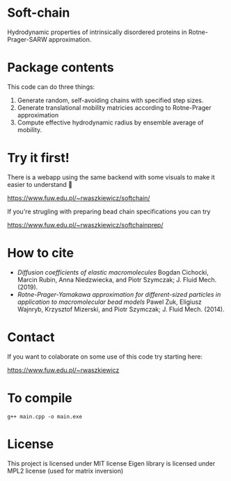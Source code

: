 # Soft-chain
Hydrodynamic properties of intrinsically disordered proteins in Rotne-Prager-SARW approximation.

# Package contents
This code can do three things:
1. Generate random, self-avoiding chains with specified step sizes.
2. Generate translational mobility matricies according to Rotne-Prager approximation
3. Compute effective hydrodynamic radius by ensemble average of mobility.

# Try it first!
There is a webapp using the same backend with some visuals to make it easier to understand :candy:

https://www.fuw.edu.pl/~rwaszkiewicz/softchain/


If you're strugling with preparing bead chain specifications you can try

https://www.fuw.edu.pl/~rwaszkiewicz/softchainprep/

# How to cite
- *Diffusion coefficients of elastic macromolecules* Bogdan Cichocki, Marcin Rubin, Anna Niedzwiecka, and Piotr Szymczak; J. Fluid Mech. (2019).
- *Rotne-Prager-Yamakawa approximation for different-sized particles in application to macromolecular bead models* Pawel Zuk, Eligiusz Wajnryb, Krzysztof Mizerski, and Piotr Szymczak; J. Fluid Mech. (2014).

# Contact
If you want to colaborate on some use of this code try starting here:

https://www.fuw.edu.pl/~rwaszkiewicz

# To compile
`g++ main.cpp -o main.exe`

# License
This project is licensed under MIT license
Eigen library is licensed under MPL2 license (used for matrix inversion)
